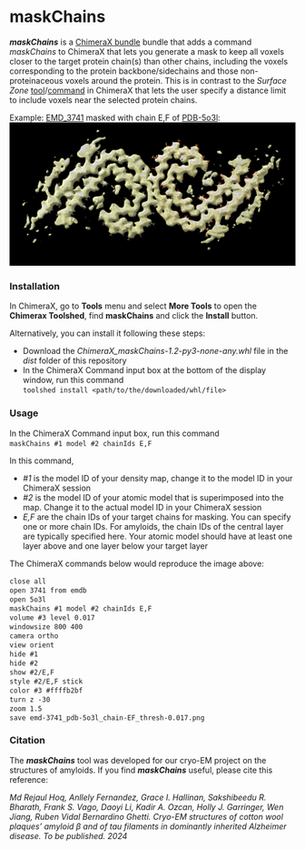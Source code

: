 # maskChains
***maskChains*** is a [ChimeraX bundle](https://cxtoolshed.rbvi.ucsf.edu/apps/chimeraxmaskchains) bundle that adds a command *maskChains* to ChimeraX that lets you generate a mask to keep all voxels closer to the target protein chain(s) than other chains, including the voxels corresponding to the protein backbone/sidechains and those non-proteinaceous voxels around the protein. This is in contrast to the *Surface Zone* [tool](https://www.cgl.ucsf.edu/chimerax/docs/user/tools/surfacezone.html)/[command](https://www.cgl.ucsf.edu/chimerax/docs/user/commands/surface.html#zone) in ChimeraX that lets the user specify a distance limit to include voxels near the selected protein chains.

Example: [EMD_3741](https://www.ebi.ac.uk/emdb/EMD-3741) masked with chain E,F of [PDB-5o3l](https://www.rcsb.org/structure/5o3l):
![emd_3741 masked with pdb_5o3l chain EF using threshold=0.017](emd-3741_pdb-5o3l_chain-EF_thresh-0.017.png)

### Installation
In ChimeraX, go to **Tools** menu and select **More Tools** to open the **Chimerax Toolshed**, find **maskChains** and click the **Install** button.

Alternatively, you can install it following these steps:
* Download the *ChimeraX_maskChains-1.2-py3-none-any.whl* file in the *dist* folder of this repository
* In the ChimeraX Command input box at the bottom of the display window, run this command  
`toolshed install <path/to/the/downloaded/whl/file>`

### Usage
In the ChimeraX Command input box, run this command  
`maskChains #1 model #2 chainIds E,F`

In this command,
* *#1* is the model ID of your density map, change it to the model ID in your ChimeraX session
* *#2* is the model ID of your atomic model that is superimposed into the map. Change it to the actual model ID in your ChimeraX session
* *E,F* are the chain IDs of your target chains for masking. You can specify one or more chain IDs. For amyloids, the chain IDs of the central layer are typically specified here. Your atomic model should have at least one layer above and one layer below your target layer

The ChimeraX commands below would reproduce the image above:
~~~
close all
open 3741 from emdb
open 5o3l
maskChains #1 model #2 chainIds E,F
volume #3 level 0.017
windowsize 800 400
camera ortho
view orient
hide #1
hide #2
show #2/E,F
style #2/E,F stick
color #3 #ffffb2bf
turn z -30
zoom 1.5
save emd-3741_pdb-5o3l_chain-EF_thresh-0.017.png
~~~

### Citation
The ***maskChains*** tool was developed for our cryo-EM project on the structures of amyloids. If you find ***maskChains*** useful, please cite this reference:

*Md Rejaul Hoq, Anllely Fernandez, Grace I. Hallinan, Sakshibeedu R. Bharath, Frank S. Vago, Daoyi Li, Kadir A. Ozcan, Holly J. Garringer, Wen Jiang, Ruben Vidal
Bernardino Ghetti. Cryo-EM structures of cotton wool plaques’ amyloid β and of tau filaments in dominantly inherited Alzheimer disease. To be published. 2024*


